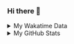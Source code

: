 ### Hi there 👋

<!--
**cdfmlr/cdfmlr** is a ✨ _special_ ✨ repository because its `README.md` (this file) appears on your GitHub profile.

Here are some ideas to get you started:

- 🔭 I’m currently working on ...
- 🌱 I’m currently learning ...
- 👯 I’m looking to collaborate on ...
- 🤔 I’m looking for help with ...
- 💬 Ask me about ...
- 📫 How to reach me: ...
- 😄 Pronouns: ...
- ⚡ Fun fact: ...
-->

<details>

<summary>My Wakatime Data</summary>

<!--START_SECTION:waka-->
![Lines of code](https://img.shields.io/badge/From%20Hello%20World%20I%27ve%20Written-672%20Thousand%20lines%20of%20code-blue)

**🐱 My GitHub Data** 

> 🏆 36 Contributions in the Year 2023
 > 
> 📦 527.4 kB Used in GitHub's Storage 
 > 
> 🚫 Not Opted to Hire
 > 
> 📜 59 Public Repositories 
 > 
> 🔑 15 Private Repositories  
 > 
**I'm an Early 🐤** 

```text
🌞 Morning      110 commits       ████░░░░░░░░░░░░░░░░░░░░░   17.52 % 
🌆 Daytime      270 commits       ██████████░░░░░░░░░░░░░░░   42.99 % 
🌃 Evening      243 commits       █████████░░░░░░░░░░░░░░░░   38.69 % 
🌙 Night          5 commits       ░░░░░░░░░░░░░░░░░░░░░░░░░   00.80 % 

```
📅 **I'm Most Productive on Monday** 

```text
Monday         106 commits       ████░░░░░░░░░░░░░░░░░░░░░   16.88 % 
Tuesday         76 commits       ███░░░░░░░░░░░░░░░░░░░░░░   12.10 % 
Wednesday       93 commits       ███░░░░░░░░░░░░░░░░░░░░░░   14.81 % 
Thursday       102 commits       ████░░░░░░░░░░░░░░░░░░░░░   16.24 % 
Friday          99 commits       ████░░░░░░░░░░░░░░░░░░░░░   15.76 % 
Saturday        77 commits       ███░░░░░░░░░░░░░░░░░░░░░░   12.26 % 
Sunday          75 commits       ███░░░░░░░░░░░░░░░░░░░░░░   11.94 % 

```


**I Mostly Code in Go** 

```text
Go                       19 repos            ███████░░░░░░░░░░░░░░░░░░   30.16 % 
Python                   12 repos            ████░░░░░░░░░░░░░░░░░░░░░   19.05 % 
Jupyter Notebook         6 repos             ██░░░░░░░░░░░░░░░░░░░░░░░   09.52 % 
Java                     4 repos             █░░░░░░░░░░░░░░░░░░░░░░░░   06.35 % 
Vue                      4 repos             █░░░░░░░░░░░░░░░░░░░░░░░░   06.35 % 

```



 Last Updated on 09/02/2023 01:45:47 UTC
<!--END_SECTION:waka-->

</details>

<details>
 
 <summary>My GitHub Stats</summary>

[![CDFMLR's github stats](https://github-readme-stats.vercel.app/api?username=cdfmlr&count_private=true&show_icons=true)](https://github.com/anuraghazra/github-readme-stats)

</details>
